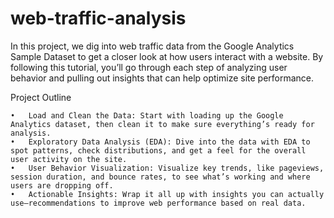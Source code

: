 # web-traffic-analysis

In this project, we dig into web traffic data from the Google Analytics Sample Dataset to get a closer look at how users interact with a website. By following this tutorial, you’ll go through each step of analyzing user behavior and pulling out insights that can help optimize site performance.

Project Outline

	•	Load and Clean the Data: Start with loading up the Google Analytics dataset, then clean it to make sure everything’s ready for analysis.
	•	Exploratory Data Analysis (EDA): Dive into the data with EDA to spot patterns, check distributions, and get a feel for the overall user activity on the site.
	•	User Behavior Visualization: Visualize key trends, like pageviews, session duration, and bounce rates, to see what’s working and where users are dropping off.
	•	Actionable Insights: Wrap it all up with insights you can actually use—recommendations to improve web performance based on real data.
